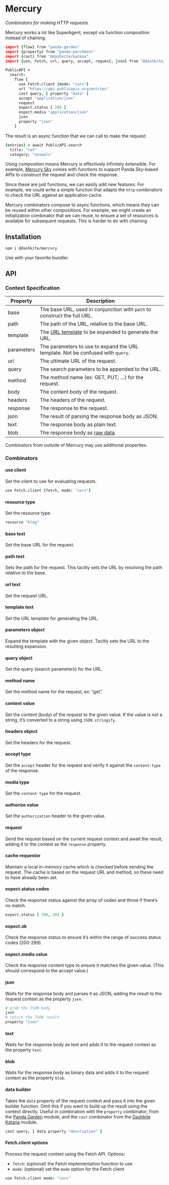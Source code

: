 # Mercury
_Combinators for making HTTP requests._

Mercury works a lot like SuperAgent, except via function composition instead of chaining.

```coffeescript
import {flow} from "panda-garden"
import {property} from "panda-parchment"
import {cast} from "@dashkite/katana"
import {use, Fetch, url, query, accept, request, json} from "@dashkite/mercury"

PublicAPI =
  search:
    flow [
      use Fetch.client {mode: "cors"}
      url "https://api.publicapis.org/entries"
      cast query, [ property "data" ]
      accept "application/json"
      request
      expect.status [ 200 ]
      expect.media "application/json"
      json
      property "json"
    ]
```

The result is an async function that we can call to make the request:

```coffeescript
{entries} = await PublicAPI.search
  title: "cat"
  category: "animals"
```

Using composition means Mercury is effectively infinitely extensible. For example, [Mercury Sky](https://github.com/dashkite/mercury-sky) comes with functions to support Panda Sky-based APIs to construct the request and check the response.

Since these are just functions, we can easily add new features. For example, we could write a simple function that adapts the `http` combinators to check the URL against an application cache.

Mercury combinators compose to async functions, which means they can be reused within other compositions. For example, we might create an initialization combinator that we can reuse, to ensure a set of resources is available for subsequent requests. This is harder to do with chaining.

## Installation

```
npm i @dashkite/mercury
```

Use with your favorite bundler.

## API

### Context Specification

| Property   | Description                                                  |
| ---------- | ------------------------------------------------------------ |
| base       | The base URL, used in conjunction with `path` to construct the full URL. |
| path       | The path of the URL, relative to the base URL.               |
| template   | The [URL template](https://tools.ietf.org/html/rfc6570) to be expanded to generate the URL. |
| parameters | The parameters to use to expand the URL template. Not be confused with `query`. |
| url        | The ultimate URL of the request.                             |
| query      | The search parameters to be appended to the URL.             |
| method     | The method name (ex: GET, PUT, …) for the request.           |
| body       | The content body of the request.                             |
| headers    | The headers of the request.                                  |
| response   | The response to the request.                                 |
| json       | The result of parsing the response body as JSON.             |
| text       | The response body as plain text.                             |
| blob       | The response body as [raw data](https://developer.mozilla.org/en-US/docs/Web/API/Blob). |

Combinators from outside of Mercury may use additional properties.

### Combinators

#### use client

Set the client to use for evaluating requests.

```coffeescript
use Fetch.client {fetch, mode: "cors"}
```

#### resource type

Set the resource type.

```coffeescript
resource "blog"
```

#### base text

Set the base URL for the request.

#### path text

Sets the path for the request. This tacitly sets the URL by resolving the path relative to the base.

#### url text

Set the request URL.

#### template text

Set the URL template for generating the URL.

#### parameters object

Expand the template with the given object. Tacitly sets the URL to the resulting expansion.

#### query object

Set the query (search parameters) for the URL.

#### method name

Set the method name for the request, ex: “get”.

#### content value

Set the content (body) of the request to the given value. If the value is not a string, it’s converted to a string using `JSON.stringify`.

#### headers object

Set the headers for the request.

#### accept type

Set the `accept` header for the request and verify it against the `content-type` of the response.

#### media type

Set the `content-type` for the request.

#### authorize value

Set the `authorization` header to the given value.

#### request

Send the request based on the current request context and await the result, adding it to the context as the `response` property.

#### cache requestor

Maintain a local in-memory cache which is checked before sending the request. The cache is based on the request URL and method, so these need to have already been set.

#### expect.status codes

Check the response status against the array of codes and throw if there’s no match.

```coffeescript
expect.status [ 200, 204 ]
```

#### expect.ok

Check the response status to ensure it’s within the range of success status codes (200-299).

#### expect.media value

Check the response content type to ensure it matches the given value. (This should correspond to the accept value.)

#### json

Waits for the response body and parses it as JSON, adding the result to the request context as the property `json`.

```coffeescript
# grab the JSON body
json
# return the JSON result
property "json"
```

#### text

Waits for the response body as text and adds it to the request context as the property `text`.

#### blob

Waits for the response body as binary data and adds it to the request context as the property `blob`.

#### data builder

Takes the `data` property of the request context and pass it into the given builder function. Omit this if you want to build up the result using the context directly. Useful in combination with the `property` combinator, from the [Panda Garden](https://github.com/pandastrike/panda-garden) module, and the `cast` combinator from the [Dashkite Katana](https://github.com/dashkite/katana) module.

```coffeescript
cast query, [ data property "description" ]
```

#### Fetch.client options

Process the request context using the Fetch API. Options:

- `fetch`: (optional) the Fetch implementation function to use
- `mode`: (optional) set the `mode` option for the Fetch client

```coffeescript
use Fetch.client mode: "cors"
```

